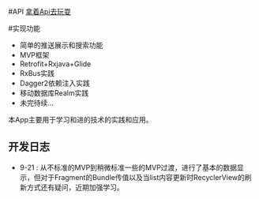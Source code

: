 #API
[拿着Api去玩耍](http://gank.io/api)

#实现功能

* 简单的推送展示和搜索功能
* MVP框架
* Retrofit+Rxjava+Glide
* RxBus实践
* Dagger2依赖注入实践
* 移动数据库Realm实践
* 未完待续...


本App主要用于学习和进的技术的实践和应用。

## 开发日志

* 9-21 : 从不标准的MVP到稍微标准一些的MVP过渡，进行了基本的数据显示，但对于Fragment的Bundle传值以及当list内容更新时RecyclerView的刷新方式还有疑问，近期加强学习。